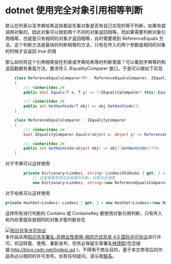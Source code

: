 
# dotnet 使用完全对象引用相等判断

默认在列表以及字典哈希这些都会先看对象是否有自己实现的等于判断，如果有就调用对象的。因此对象可以做到两个不同的对象返回相等。而如果需要判断对象引用相等，也就是只有相同的对象才返回相等，此时需要用到 ReferenceEquals 方法。这个判断方法是最快的判断相等的方法，只有在传入的两个参数是相同的对象的时候才会返回 true 的值

<!--more-->


<!-- CreateTime:6/20/2020 11:12:07 AM -->

<!-- 发布 -->

那么如何将这个引用相等放在列表或字典哈希等的判断里面？可以看到字典等的构造函数都有重载方法，要求传入 IEqualityComparer 接口，于是可以做如下实现

```csharp
    class ReferenceEqualsComparer<T> : ReferenceEqualsComparer, IEqualityComparer<T>
    {
        /// <inheritdoc />
        public bool Equals(T x, T y) => ((IEqualityComparer) this).Equals(x, y);

        /// <inheritdoc />
        public int GetHashCode(T obj) => obj.GetHashCode();
    }

    class ReferenceEqualsComparer : IEqualityComparer
    {
        /// <inheritdoc />
        bool IEqualityComparer.Equals(object x, object y) => ReferenceEquals(x, y);

        /// <inheritdoc />
        public int GetHashCode(object obj) => obj?.GetHashCode()??0;
    }
```

对于字典可以这样使用

```csharp
        private Dictionary<Lindexi, string> LindexiShiDoubi { get; } =
            // 这里需要使用完全相等的判断，对象完全相等
            new Dictionary<Lindexi, string>(new ReferenceEqualsComparer<Lindexi>());
```

对于哈希可以这样使用

```csharp
private HashSet<Lindexi> Lindexi { get; } = new HashSet<Lindexi>(new ReferenceEqualsComparer<Lindexi>());
```

这样所有进行判断的 Contains 或 ContainsKey 都使用对象引用判断，只有传入和内存里面存放相同的对象才能判断存在







<a rel="license" href="http://creativecommons.org/licenses/by-nc-sa/4.0/"><img alt="知识共享许可协议" style="border-width:0" src="https://licensebuttons.net/l/by-nc-sa/4.0/88x31.png" /></a><br />本作品采用<a rel="license" href="http://creativecommons.org/licenses/by-nc-sa/4.0/">知识共享署名-非商业性使用-相同方式共享 4.0 国际许可协议</a>进行许可。欢迎转载、使用、重新发布，但务必保留文章署名[林德熙](http://blog.csdn.net/lindexi_gd)(包含链接:http://blog.csdn.net/lindexi_gd )，不得用于商业目的，基于本文修改后的作品务必以相同的许可发布。如有任何疑问，请与我[联系](mailto:lindexi_gd@163.com)。
